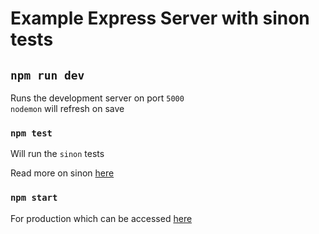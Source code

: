 # Example Express Server with sinon tests

## `npm run dev`

Runs the development server on port `5000` <br/>
`nodemon` will refresh on save

### `npm test`

Will run the `sinon` tests

Read more on sinon [here](https://sinonjs.org/)

### `npm start`

For production which can be accessed [here](https://evening-thicket-91077.herokuapp.com/)
